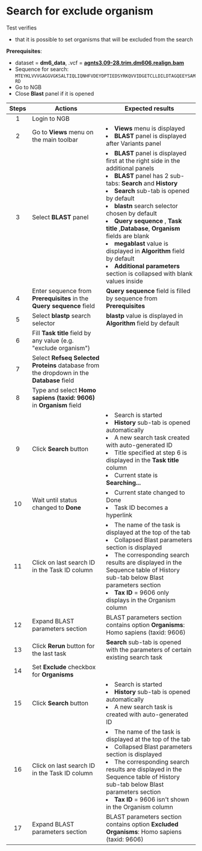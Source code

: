 # Search for exclude organism
Test verifies
 - that it is possible to set organisms that will be excluded from the search

**Prerequisites**:
 - dataset = **dm6_data**, .vcf = **[agnts3.09-28.trim.dm606.realign.bam](https://ngb-oss-builds.s3.amazonaws.com/public/data/demo/ngb_demo_data/agnts3.09-28.trim.dm606.realign.bam.bai)**
 - Sequence for search:
 `MTEYKLVVVGAGGVGKSALTIQLIQNHFVDEYDPTIEDSYRKQVVIDGETCLLDILDTAGQEEYSAMRD`
 - Go to NGB
 - Close **Blast** panel if it is opened

| Steps | Actions | Expected results |
| :---: | --- | --- |
| 1 | Login to NGB | |
| 2 | Go to  **Views** menu on the main toolbar| <li> **Views** menu is displayed <li> **BLAST** panel is displayed after Variants panel|
| 3 | Select **BLAST** panel | <li>**BLAST** panel is displayed first at the right side in the additional panels <li> **BLAST** panel has 2 sub-tabs: **Search** and **History** <li> **Search** sub-tab is opened by default  <li> **blastn** search selector chosen by default <li> **Query sequence** , **Task title** ,**Database**, **Organism** fields are blank <li> **megablast** value is displayed in **Algorithm** field by default  <li> **Additional parameters** section is collapsed with blank values inside |
| 4 | Enter sequence from **Prerequisites** in the **Query sequence** field | **Query sequence** field is filled by sequence from **Prerequisites**|
| 5 | Select **blastp** search selector | **blastp** value is displayed in **Algorithm** field by default  |
| 6 | Fill **Task title** field by any value (e.g. "exclude organism") | |
| 7 | Select **Refseq Selected Proteins** database from the dropdown in the **Database** field||
| 8 | Type and select **Homo sapiens (taxid: 9606)** in **Organism** field| |
| 9 | Click **Search** button|  <li> Search is started <li> **History** sub-tab is opened automatically <li> A new search task created with auto-generated ID <li>  Title specified at step 6 is displayed in the **Task title** column <li> Current state is **Searching...** |
| 10 | Wait until status changed to **Done**	| <li>Current state changed to Done <li> Task ID becomes a hyperlink |
| 11 |	Click on last search ID in the Task ID column	| <li> The name of the task is displayed at the top of the tab <li> Collapsed Blast parameters section is displayed <li> The corresponding search results are displayed in the Sequence table of History sub-tab below Blast parameters section <li> **Tax ID** = 9606 only displays in the Organism column |
| 12 | Expand BLAST parameters section | BLAST parameters section contains option **Organisms**: Homo sapiens (taxid: 9606) |
| 13 | Click **Rerun** button for the last task | **Search** sub-tab is opened with the parameters of certain existing search task |
| 14 | Set **Exclude** checkbox for **Organisms** | |
| 15 | Click **Search** button| <li> Search is started <li> **History** sub-tab is opened automatically <li> A new search task is created with auto-generated ID |
| 16 | Click on last search ID in the Task ID column | <li> The name of the task is displayed at the top of the tab <li> Collapsed Blast parameters section is displayed <li> The corresponding search results are displayed in the Sequence table of History sub-tab below Blast parameters section <li> **Tax ID** = 9606 isn't shown in the Organism column |
| 17 | Expand BLAST parameters section | BLAST parameters section contains option **Excluded Organisms**: Homo sapiens (taxid: 9606) |